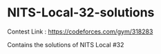 # NITS-Local-32-solutions

Contest Link : https://codeforces.com/gym/318283

Contains the solutions of NITS Local #32
